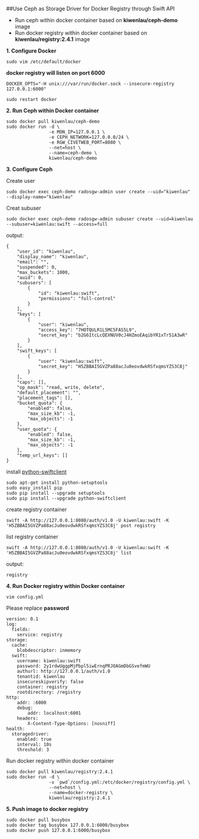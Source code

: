 ##Use Ceph as Storage Driver for Docker Registry through Swift API 

- Run ceph within docker container based on **kiwenlau/ceph-demo** image
- Run docker registry within docker container based on **kiwenlau/registry:2.4.1** image

**1. Configure Docker**

```
sudo vim /etc/default/docker
```

**docker registry will listen on port 6000**

```
DOCKER_OPTS="-H unix:///var/run/docker.sock --insecure-registry 127.0.0.1:6000"
```

```
sudo restart docker
```

**2. Run Ceph within Docker container**

```
sudo docker pull kiwenlau/ceph-demo
sudo docker run -d \
                -e MON_IP=127.0.0.1 \
                -e CEPH_NETWORK=127.0.0.0/24 \
                -e RGW_CIVETWEB_PORT=8080 \
                --net=host \
                --name=ceph-demo \
                kiwenlau/ceph-demo
```

**3. Configure Ceph**

Create user

```
sudo docker exec ceph-demo radosgw-admin user create --uid="kiwenlau" --display-name="kiwenlau"
```

Creat subuser

```
sudo docker exec ceph-demo radosgw-admin subuser create --uid=kiwenlau --subuser=kiwenlau:swift --access=full
```

output:

```
{
    "user_id": "kiwenlau",
    "display_name": "kiwenlau",
    "email": "",
    "suspended": 0,
    "max_buckets": 1000,
    "auid": 0,
    "subusers": [
        {
            "id": "kiwenlau:swift",
            "permissions": "full-control"
        }
    ],
    "keys": [
        {
            "user": "kiwenlau",
            "access_key": "7HOTQULR1L5MC5FAS5L9",
            "secret_key": "b2G6ItcLcQEXNUV0cJ4HZmoEAqibYR1xTr51A3wR"
        }
    ],
    "swift_keys": [
        {
            "user": "kiwenlau:swift",
            "secret_key": "H5ZBBAI5GVZPa88acJu0eovdwkRSfxqmsYZS3C8j"
        }
    ],
    "caps": [],
    "op_mask": "read, write, delete",
    "default_placement": "",
    "placement_tags": [],
    "bucket_quota": {
        "enabled": false,
        "max_size_kb": -1,
        "max_objects": -1
    },
    "user_quota": {
        "enabled": false,
        "max_size_kb": -1,
        "max_objects": -1
    },
    "temp_url_keys": []
}
```

install [python-swiftclient](https://github.com/openstack/python-swiftclient)

```
sudo apt-get install python-setuptoolssudo easy_install pipsudo pip install --upgrade setuptoolssudo pip install --upgrade python-swiftclient
```

create registry container

```
swift -A http://127.0.0.1:8080/auth/v1.0 -U kiwenlau:swift -K 'H5ZBBAI5GVZPa88acJu0eovdwkRSfxqmsYZS3C8j' post registry
```

list registry container

```
swift -A http://127.0.0.1:8080/auth/v1.0 -U kiwenlau:swift -K 'H5ZBBAI5GVZPa88acJu0eovdwkRSfxqmsYZS3C8j' list
```

output:

```
registry
```

**4. Run Docker registry within Docker container**

```
vim config.yml
```

Please replace **password**

```
version: 0.1
log:
  fields:
    service: registry
storage:
  cache:
    blobdescriptor: inmemory
  swift:
    username: kiwenlau:swift
    password: 2y1rdwUggpMjPbpl5iwErnqPRJOAGmDbGSvefmWU 
    authurl: http://127.0.0.1/auth/v1.0
    tenantid: kiwenlau
    insecureskipverify: false
    container: registry
    rootdirectory: /registry
http:
    addr: :6000
    debug:
        addr: localhost:6001
    headers:
        X-Content-Type-Options: [nosniff]
health:
  storagedriver:
    enabled: true
    interval: 10s
    threshold: 3
```

Run docker registry within docker container

```
sudo docker pull kiwenlau/registry:2.4.1
sudo docker run -d \
                -v `pwd`/config.yml:/etc/docker/registry/config.yml \
                --net=host \
                --name=docker-registry \
                kiwenlau/registry:2.4.1
```

**5. Push image to docker registry**

```
sudo docker pull busybox
sudo docker tag busybox 127.0.0.1:6000/busybox
sudo docker push 127.0.0.1:6000/busybox
```
